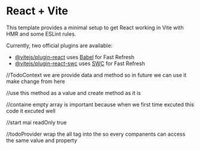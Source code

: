 # React + Vite

This template provides a minimal setup to get React working in Vite with HMR and some ESLint rules.

Currently, two official plugins are available:

- [@vitejs/plugin-react](https://github.com/vitejs/vite-plugin-react/blob/main/packages/plugin-react/README.md) uses [Babel](https://babeljs.io/) for Fast Refresh
- [@vitejs/plugin-react-swc](https://github.com/vitejs/vite-plugin-react-swc) uses [SWC](https://swc.rs/) for Fast Refresh

//TodoContext we are provide data and method so in future we can use it make change from here

//use this method as a value and create method as it is 

//containe empty array is important because when we first time excuted this code it excuted well

//start mai readOnly true

//todoProvider wrap the  all tag into the so every companents can access the same value and property 